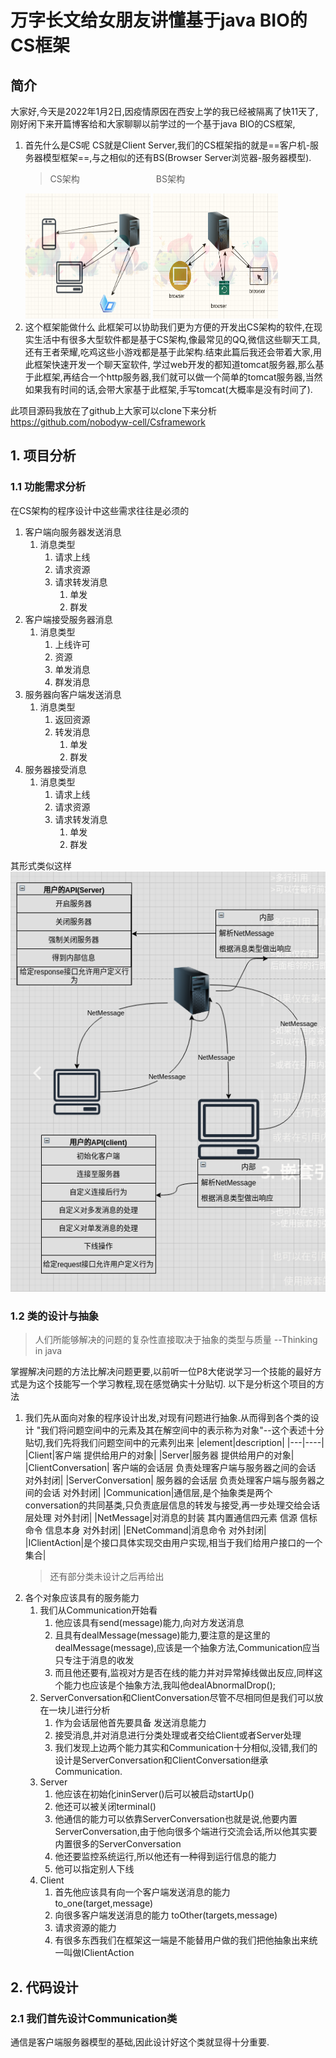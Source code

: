 # 万字长文给女朋友讲懂基于java BIO的CS框架

## 简介
大家好,今天是2022年1月2日,因疫情原因在西安上学的我已经被隔离了快11天了,刚好闲下来开篇博客给和大家聊聊以前学过的一个基于java BIO的CS框架,

1. 首先什么是CS呢
   CS就是Client Server,我们的CS框架指的就是==客户机-服务器模型框架==,与之相似的还有BS(Browser Server浏览器-服务器模型).
   > CS架构   &nbsp; &nbsp; &nbsp; &nbsp; &nbsp; &nbsp; &nbsp; &nbsp;  &nbsp; &nbsp; &nbsp; &nbsp; &nbsp; &nbsp; &nbsp;  BS架构
   <img src="./pic/2022-01-02-15-27-33.png" width=200 height=200>
   <img src="./pic/2022-01-02-15-31-34.png" width=200 height=200>
2. 这个框架能做什么
   此框架可以协助我们更为方便的开发出CS架构的软件,在现实生活中有很多大型软件都是基于CS架构,像最常见的QQ,微信这些聊天工具,还有王者荣耀,吃鸡这些小游戏都是基于此架构.结束此篇后我还会带着大家,用此框架快速开发一个聊天室软件,
   学过web开发的都知道tomcat服务器,那么基于此框架,再结合一个http服务器,我们就可以做一个简单的tomcat服务器,当然如果我有时间的话,会带大家基于此框架,手写tomcat(大概率是没有时间了).

此项目源码我放在了github上大家可以clone下来分析 https://github.com/nobodyw-cell/Csframework

## 1. 项目分析

### 1.1 功能需求分析

在CS架构的程序设计中这些需求往往是必须的
1. 客户端向服务器发送消息
   1. 消息类型
      1. 请求上线
      2. 请求资源
      3. 请求转发消息
         1. 单发
         2. 群发
2. 客户端接受服务器消息
   1. 消息类型
      1. 上线许可
      2. 资源
      3. 单发消息
      4. 群发消息
3. 服务器向客户端发送消息
   1. 消息类型
      1. 返回资源
      2. 转发消息
         1. 单发
         2. 群发
4. 服务器接受消息
   1. 消息类型
      1. 请求上线
      2. 请求资源
      3. 请求转发消息
         1. 单发
         2. 群发

其形式类似这样
![](./pic/2022-01-04-16-18-47.png)

### 1.2 类的设计与抽象
> 人们所能够解决的问题的复杂性直接取决于抽象的类型与质量 --Thinking in java


掌握解决问题的方法比解决问题更要,以前听一位P8大佬说学习一个技能的最好方式是为这个技能写一个学习教程,现在感觉确实十分贴切.
以下是分析这个项目的方法
1. 我们先从面向对象的程序设计出发,对现有问题进行抽象.从而得到各个类的设计
   "我们将问题空间中的元素及其在解空间中的表示称为对象"--这个表述十分贴切,我们先将我们问题空间中的元素列出来
   |element|description|
   |---|----|
   |Client|客户端 提供给用户的对象|
   |Server|服务器 提供给用户的对象|
   |ClientConversation| 客户端的会话层 负责处理客户端与服务器之间的会话 对外封闭|
   |ServerConversation| 服务器的会话层 负责处理客户端与服务器之间的会话 对外封闭|
   |Communication|通信层,是个抽象类是两个conversation的共同基类,只负责底层信息的转发与接受,再一步处理交给会话层处理 对外封闭| 
   |NetMessage|对消息的封装 其内置通信四元素 信源 信标 命令 信息本身 对外封闭|
   |ENetCommand|消息命令 对外封闭|
   |IClientAction|是个接口具体实现交由用户实现,相当于我们给用户接口的一个集合|
   > 还有部分类未设计之后再给出
2. 各个对象应该具有的服务能力
   1. 我们从Communication开始看
      1. 他应该具有send(message)能力,向对方发送消息
      2. 且具有dealMessage(message)能力,要注意的是这里的dealMessage(message),应该是一个抽象方法,Communication应当只专注于消息的收发
      3. 而且他还要有,监视对方是否在线的能力并对异常掉线做出反应,同样这个能力也应该是个抽象方法,我叫他dealAbnormalDrop();
   2. ServerConversation和ClientConversation尽管不尽相同但是我们可以放在一块儿进行分析
      1. 作为会话层他首先要具备 发送消息能力
      2. 接受消息,并对消息进行分类处理或者交给Client或者Server处理
      3. 我们发现上边两个能力其实和Communication十分相似,没错,我们的设计是ServerConversation和ClientConversation继承Communication.
   3. Server
      1. 他应该在初始化ininServer()后可以被启动startUp()
      2. 他还可以被关闭terminal()
      3. 他通信的能力可以依靠ServerConversation也就是说,他要内置ServerConversation,由于他向很多个端进行交流会话,所以他其实要内置很多的ServerConversation
      4. 他还要监控系统运行,所以他还有一种得到运行信息的能力
      5. 他可以指定别人下线
   4. Client
      1. 首先他应该具有向一个客户端发送消息的能力 to_one(target,message)
      2. 向很多客户端发送消息的能力 toOther(targets,message)
      3. 请求资源的能力
      4. 有很多东西我们在框架这一端是不能替用户做的我们把他抽象出来统一叫做IClientAction
## 2. 代码设计

### 2.1 我们首先设计Communication类
通信是客户端服务器模型的基础,因此设计好这个类就显得十分重要.
